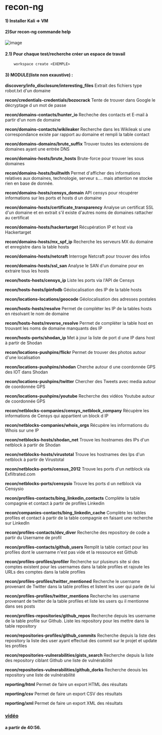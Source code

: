 # recon-ng

#### 1) Installer Kali => VM
#### 2)Sur recon-ng commande help
![image](https://github.com/user-attachments/assets/8774e7da-eee7-47e9-97b1-ee3cbcedae43)
#### 2.1) Pour chaque test/recherche créer un espace de travail
        workspace create <EXEMPLE>

#### 3) MODULE(liste non exaustive) : 
**discovery/info_disclosure/interesting_files** Extrait des fichiers type robot.txt d'un domaine

**recon/credentials-credentials/bozocrack** Tente de trouver dans Google le décryptage d un mot de passe

**recon/domains-contacts/hunter_io** Recheche des contacts et E-mail à partir d'un nom de domaine

**recon/domains-contacts/wikileaker** Recherche dans les Wikileak si une correspondance existe par rapport au domaine et rempli la table contact

**recon/domains-domains/brute_suffix** Trouver toutes les extensions de domaines ayant une entrée DNS

**recon/domains-hosts/brute_hosts** Brute-force pour trouver les sous domaines

**recon/domains-hosts/builtwith** Permet d'afficher des informations relatives aux domaines, technologie, serveur s.... mais attention ne stocke rien en base de donnée.

**recon/domains-hosts/censys_domain** API censys pour récupérer informations sur les ports et hosts d un domaine

**recon/domains-hosts/certificate_transparency** Analyse un certificat SSL d'un domaine et en extrait s'il existe d'autres noms de domaines rattacher au certificat

**recon/domains-hosts/hackertarget** Récupération IP et host via Hackertarget

**recon/domains-hosts/mx_spf_ip** Recherche les serveurs MX du domaine et enregistre dans la table hosts

**recon/domains-hosts/netcraft** Interroge Netcraft pour trouver des infos

**recon/domains-hosts/ssl_san** Analyse le SAN d'un domaine pour en extraire tous les hosts

**recon/hosts-hosts/censys_ip** Liste les ports via l'API de Censys

**recon/hosts-hosts/ipinfodb** Géolocalisation des IP de la table hosts

**recon/locations-locations/geocode** Géolocalisation des adresses postales

**recon/hosts-hosts/resolve** Permet de compléter les IP de la tables hosts en résolvant le nom de domaine

**recon/hosts-hosts/reverse_resolve** Permet de compléter la table host en trouvant les noms de domaine manquants des IP

**recon/hosts-ports/shodan_ip** Met à jour la liste de port d une IP dans host à partir de Shodan

**recon/locations-pushpins/flickr** Permet de trouver des photos autour d'une localisation

**recon/locations-pushpins/shodan** Cherche autour d une coordonnée GPS des IOT dans Shodan

**recon/locations-pushpins/twitter** Chercher des Tweets avec media autour de coordonnée GPS

**recon/locations-pushpins/youtube** Recherche des vidéos Youtube autour de coordonnée GPS

**recon/netblocks-companies/censys_netblock_company** Récupère les informations de Censys qui appartient un block d IP

**recon/netblocks-companies/whois_orgs** Récupère les informations du Whois sur une IP

**recon/netblocks-hosts/shodan_net** Trouve les hostnames des IPs d'un netblock à partir de Shodan

**recon/netblocks-hosts/virustotal** Trouve les hostnames des Ips d'un netblock à partir de Virustotal

**recon/netblocks-ports/census_2012** Trouve les ports d'un netblock via Exfiltrated.com

**recon/netblocks-ports/censysio** Trouve les ports d un netblock via Censysio

**recon/profiles-contacts/bing_linkedin_contacts** Complète la table compagnie et contact à partir de profiles Linkedin

**recon/companies-contacts/bing_linkedin_cache** Complète les tables profiles et contact à partir de la table compagnie en faisant une recherche sur LinkedIn

**recon/profiles-contacts/dev_diver** Recherche des repository de code a partir du Username de profil

**recon/profiles-contacts/github_users** Remplit la table contact pour les profiles dont le username n'est pas vide et la ressource est Github

**recon/profiles-profiles/profiler** Recherche sur plusieurs site si des comptes existent pour les usernames dans la table profiles et rajoute les URLs des comptes dans la table profiles

**recon/profiles-profiles/twitter_mentioned** Recherche le username provenant de Twitter dans la table profiles et listent les user qui parle de lui

**recon/profiles-profiles/twitter_mentions** Recherche les username provenant de twitter de la table profiles et liste les users qu il mentionne dans ses posts

**recon/profiles-repositories/github_repos** Recherche depuis les username de la table profile sur Github. Liste les repository pour les mettre dans la table repository

**recon/repositories-profiles/github_commits** Recherche depuis la liste des repository la liste des user ayant effectué des commit sur le projet et update les profiles

**recon/repositories-vulnerabilities/gists_search** Recherche depuis la liste des repository ciblant Github une liste de vulnérabilité

**recon/repositories-vulnerabilities/github_dorks** Recherche deouis les repository une liste de vulnérabilité

**reporting/html** Permet de faire un export HTML des résultats

**reporting/csv** Permet de faire un export CSV des résultats

**reporting/xml** Permet de faire un export XML des résultats
 
 
 ### [vidéo](https://www.youtube.com/watch?v=3M4jJhTuy6Q&ab_channel=%E2%99%A4%CA%82%C4%85%C6%96%C9%AC%C4%B1%E1%83%9D%E1%83%AA%C4%85%C5%8B%C6%99%E2%99%A4)
 #### a partir de 40:56.



